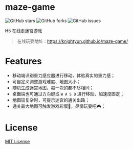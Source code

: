 # maze-game

![GitHub stars](https://img.shields.io/github/stars/knightyun/maze-game)
![GitHub forks](https://img.shields.io/github/forks/knightyun/maze-game)
![GitHub issues](https://img.shields.io/github/issues/knightyun/maze-game)

H5 在线走迷宫游戏

> 在线玩耍地址：<https://knightyun.github.io/maze-game/>

# Features

- 移动端识别重力感应器进行移动，体验真实的重力感；
- 可自定义调整游戏难度、地图大小；
- 随机生成迷宫地图，每一次的都不尽相同；
- 桌面端也可通过方向键或 `W A S D` 进行移动，加速度固定；
- 地图较复杂时，可提示迷宫的通关出路；
- 通关最大地图可触发游戏彩蛋🎉，尽情玩耍吧🎮；

# License

[MIT License](https://raw.githubusercontent.com/knightyun/maze-game/master/LICENSE)